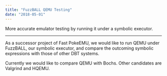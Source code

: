 ```yaml
---
title: "FuzzBALL QEMU Testing"
date: "2018-05-01"
---
```

More accurate emulator testing by running it under a symbolic executor.
<!--more-->

------
As a successor project of Fast PokeEMU, we would like to run QEMU under
FuzzBALL, our symbolic executor, and compare the outcoming symbolic
expressions with those of other DBT systems.

Currently we would like to compare QEMU with Bochs.
Other candidates are Valgrind and HQEMU.



